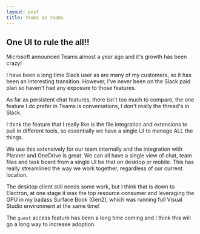 ```yaml
---
layout: post
title: Teams on Teams
---
```


## One UI to rule the all!!

Microsoft announced Teams almost a year ago and it's growth has been crazy!

I have been a long time Slack user as are many of my customers, so it has been an interesting transition. However, I've never been on the Slack paid plan so haven't had any exposure to those features.

As far as persistent chat features, there isn't too much to compare, the one feature I do prefer in Teams is conversations, I don't really the thread's in Slack.

I think the feature that I really like is the file integration and extensions to pull in different tools, so essentially we have a single UI to manage ALL the things.

We use this extensively for our team internally and the integration with Planner and OneDrive is great. We can all have a single view of chat, team files and task board from a single UI be that on desktop or mobile. This has really streamlined the way we work together, regardless of our current location.

The desktop client still needs some work, but I think that is down to Electron, at one stage it was the top resource consumer and leveraging the GPU in my badass Surface Book (Gen2), which was running full Visual Studio environment at the same time!

The `guest` access feature has been a long time coming and I think this will go a long way to increase adoption.